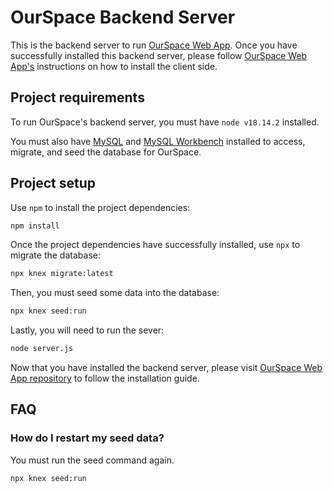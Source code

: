 # OurSpace Backend Server

This is the backend server to run [OurSpace Web App](https://github.com/karenxiong/ourspace). Once you have successfully installed this backend server, please follow [OurSpace Web App's](https://github.com/karenxiong/ourspace) instructions on how to install the client side.

## Project requirements
To run OurSpace's backend server, you must have `node v18.14.2` installed.

You must also have [MySQL](https://dev.mysql.com/downloads/mysql/) and [MySQL Workbench](https://dev.mysql.com/downloads/workbench/) installed to access, migrate, and seed the database for OurSpace.

## Project setup

Use `npm` to install the project dependencies:

```bash
npm install
```

Once the project dependencies have successfully installed, use `npx` to migrate the database:

```bash
npx knex migrate:latest
```

Then, you must seed some data into the database:

```bash
npx knex seed:run
```

Lastly, you will need to run the sever: 

```bash
node server.js
```


Now that you have installed the backend server, please visit [OurSpace Web App repository](https://github.com/karenxiong/ourspace) to follow the installation guide.

## FAQ

### How do I restart my seed data?

You must run the seed command again.

```bash
npx knex seed:run
```
